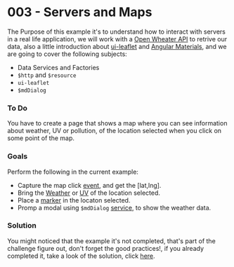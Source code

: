 # 003 - Servers and Maps

The Purpose of this example it's to understand how to interact with servers in a real life application, we will work with a [Open Wheater API][1] to retrive our data, also a little introduction about [ui-leaflet][2] and [Angular Materials][3], and we are going to cover the following subjects: 

*  Data Services and Factories
* `$http` and `$resource`
* `ui-leaflet`
* `$mdDialog`

### To Do

You have to create a page that shows a map where you can see information about weather, UV or pollution, of the location selected when you click on some point of the map.

### Goals

Perform the following in the current example:
* Capture the map click [event][4], and get the [lat,lng].
* Bring the [Weather][5] or [UV][8] of the location selected.
* Place a [marker][6] in the locaton selected.
* Promp a modal using `$mdDialog` [service][7], to show the weather data.

### Solution

You might noticed that the example it's not completed, that's part of the challenge figure out, don't forget the good practices!, if you already completed it, take a look of the solution, click [here][3].

[1]:https://openweathermap.org/api
[2]: http://angular-ui.github.io/ui-leaflet/#!/
[3]: https://material.angularjs.org/latest/
[4]: http://angular-ui.github.io/ui-leaflet/#!/examples/events
[5]: https://openweathermap.org/current
[6]: http://angular-ui.github.io/ui-leaflet/#!/examples/marker
[7]: https://material.angularjs.org/latest/api/service/$mdDialog
[8]: https://openweathermap.org/api/uvi
[9]: https://openweathermap.org/api/pollution/co